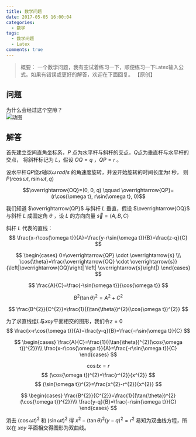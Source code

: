 ```yaml
---
title: 数学问题
date: 2017-05-05 16:00:04
categories:
  - 数学
tags:
  - 数学问题
  - Latex
comments: true
---
```


> 概要：
> 一个数学问题，我有空试着练习一下，顺便练习一下Latex输入公式。如果有错误或更好的解答，欢迎在下面回复。
> 【原创】

<!-- more -->

## 问题
为什么会经过这个空隙？  
![动图](http://images2015.cnblogs.com/blog/587038/201612/587038-20161228133616914-567036618.gif)

## 解答
首先建立空间直角坐标系，$P$ 点为水平杆与斜杆的交点，$Q$点为垂直杆与水平杆的交点，
将斜杆标记为 $L$，假设 $OQ=q$ ，$QP=r$ 。

设水平杆$QP$绕$z$轴以$\omega\, rad/s$ 的角速度旋转，并设开始旋转的时间长度为$t$ 秒，
则$P(r\cos{\omega t}, r\sin{\omega t}, q)$  

 $$\overrightarrow{OQ}=(0, 0, q) \qquad \overrightarrow{QP}=(r\cos{\omega t}, r\sin{\omega t}, 0)$$


我们知道 $\overrightarrow{QP}$ 与斜杆 $L$ 垂直，假设 $\overrightarrow{OQ}$ 与斜杆 $L$ 成固定角 $\theta$ ，设 $L$ 的方向向量 $\overrightarrow{s}=(A, B, C)$

斜杆 $L$ 代表的直线：
$$   
\frac{x-r\cos{\omega t}}{A}=\frac{y-r\sin{\omega t}}{B}=\frac{z-q}{C}
$$


$$
\begin{cases}
0=\overrightarrow{QP} \cdot \overrightarrow{s} \\\
\cos{\theta}=\frac{\overrightarrow{OQ} \cdot \overrightarrow{s}}{\left|\overrightarrow{OQ}\right| \left| \overrightarrow{s}\right|}
\end{cases}
$$

$$   
\frac{A}{C}=\frac{-\sin{\omega t}}{\cos{\omega t}}
$$

$$   
B^{2}(\tan{\theta})^{2}=A^{2}+C^{2}
$$

$$   
\frac{B^{2}}{C^{2}}=\frac{1}{(\tan{\theta})^{2}(\cos{\omega t})^{2}}
$$


为了求直线组$L$与$xoy$平面相交的图形，我们令$z=0$
$$  
\frac{x-r\cos{\omega t}}{A}=\frac{y-q}{B}=\frac{-r\sin{\omega t}}{C}
$$

$$
\begin{cases}
\frac{A}{C}=\frac{1}{(\tan{\theta})^{2}(\cos{\omega t})^{2}}\\\
\frac{x-r\cos{\omega t}}{A}=\frac{-r\sin{\omega t}}{C}
\end{cases}
$$

$$
\cos{tx}=r
$$
$$
(\cos{\omega t})^{2}=\frac{r^{2}}{x^{2}}
$$
$$
(\sin{\omega t})^{2}=\frac{x^{2}-r^{2}}{x^{2}}
$$


$$
\begin{cases}
\frac{B^{2}}{C^{2}}=\frac{1}{(\tan{\theta})^{2}(\cos{\omega t})^{2}}\\\
\frac{y-q}{B}=\frac{-r\sin{\omega t}}{C}
\end{cases}
$$





消去 $(\cos{\omega t})^{2}$ 和 $(\sin{\omega t})^{2}$
得 $x^{2}-(\tan{\theta})^{2}(y-q)^{2}=r^{2}$
易知为双曲线方程，所以在 $xoy$ 平面相交得图形为双曲线。
